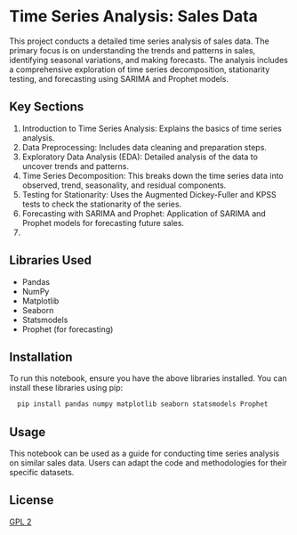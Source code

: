 # Time Series Analysis: Sales Data

This project conducts a detailed time series analysis of sales data. The primary focus is on understanding the trends and patterns in sales, identifying seasonal variations, and making forecasts. The analysis includes a comprehensive exploration of time series decomposition, stationarity testing, and forecasting using SARIMA and Prophet models.

## Key Sections

1. Introduction to Time Series Analysis: Explains the basics of time series analysis.
2. Data Preprocessing: Includes data cleaning and preparation steps.
3. Exploratory Data Analysis (EDA): Detailed analysis of the data to uncover trends and patterns.
4. Time Series Decomposition: This breaks down the time series data into observed, trend, seasonality, and residual components.
5. Testing for Stationarity: Uses the Augmented Dickey-Fuller and KPSS tests to check the stationarity of the series.
6. Forecasting with SARIMA and Prophet: Application of SARIMA and Prophet models for forecasting future sales.
7. 
## Libraries Used

- Pandas
- NumPy
- Matplotlib
- Seaborn
- Statsmodels
- Prophet (for forecasting)
  
## Installation

To run this notebook, ensure you have the above libraries installed. You can install these libraries using pip:

```bash
  pip install pandas numpy matplotlib seaborn statsmodels Prophet
```
## Usage

This notebook can be used as a guide for conducting time series analysis on similar sales data. Users can adapt the code and methodologies for their specific datasets.

## License

[GPL 2](https://www.gnu.org/licenses/old-licenses/gpl-2.0.en.html)
